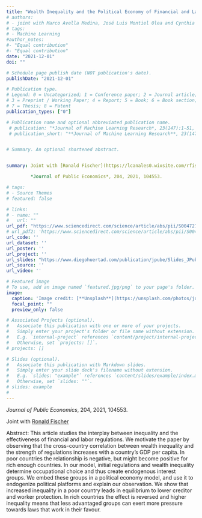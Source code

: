 ```yaml
---
title: "Wealth Inequality and the Political Economy of Financial and Labour Regulations"
# authors:
# - joint with Marco Avella Medina, José Luis Montiel Olea and Cynthia Rush
# tags:
# - Machine Learning
#author_notes:
#- "Equal contribution"
#- "Equal contribution"
date: "2021-12-01"
doi: ""

# Schedule page publish date (NOT publication's date).
publishDate: "2021-12-01"

# Publication type.
# Legend: 0 = Uncategorized; 1 = Conference paper; 2 = Journal article;
# 3 = Preprint / Working Paper; 4 = Report; 5 = Book; 6 = Book section;
# 7 = Thesis; 8 = Patent
publication_types: ["0"]

# Publication name and optional abbreviated publication name.
 # publication: "*Journal of Machine Learning Research*, 23(147):1−51, 2022."
 # publication_short: "**Journal of Machine Learning Research**, 23(147):1−51, 2022."


# Summary. An optional shortened abstract.


summary: Joint with [Ronald Fischer](https://lcanales0.wixsite.com/rfischer)

         *Journal of Public Economics*, 204, 2021, 104553.

# tags:
# - Source Themes
# featured: false

# links:
# - name: ""
#   url: ""
url_pdf: "https://www.sciencedirect.com/science/article/abs/pii/S0047272721001894"
# url_pdf2: 'https://www.sciencedirect.com/science/article/abs/pii/S0047272721001894'
url_code: ''
url_dataset: ''
url_poster: ''
url_project: ''
url_slides: "https://www.diegohuertad.com/publication/jpube/Slides_JPubE.pdf"
url_source: ''
url_video: ''

# Featured image
# To use, add an image named `featured.jpg/png` to your page's folder. 
image:
  caption: 'Image credit: [**Unsplash**](https://unsplash.com/photos/jdD8gXaTZsc)'
  focal_point: ""
  preview_only: false

# Associated Projects (optional).
#   Associate this publication with one or more of your projects.
#   Simply enter your project's folder or file name without extension.
#   E.g. `internal-project` references `content/project/internal-project/index.md`.
#   Otherwise, set `projects: []`.
# projects: []

# Slides (optional).
#   Associate this publication with Markdown slides.
#   Simply enter your slide deck's filename without extension.
#   E.g. `slides: "example"` references `content/slides/example/index.md`.
#   Otherwise, set `slides: ""`.
# slides: example
#
---
```

*Journal of Public Economics*, 204, 2021, 104553.


Joint with  <a href="https://sites.google.com/site/ronaldfischerdiicea/cv-1"> Ronald Fischer</a> </span></div>


 
Abstract:  This article studies the interplay between inequality and the effectiveness of financial and labor regulations. We motivate the paper by observing that the cross-country correlation between wealth inequality and the strength of regulations increases with a country’s GDP per capita. In poor countries the relationship is negative, but might become positive for rich enough countries. In our model, initial regulations and wealth inequality determine occupational choice and thus create endogenous interest groups. We embed these groups in a political economy model, and use it to endogenize political platforms and explain our observation. We show that increased inequality in a poor country leads in equilibrium to lower creditor and worker protection. In rich countries the effect is reversed and higher inequality means that less advantaged groups can exert more pressure towards laws that work in their favour.
